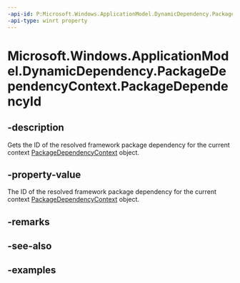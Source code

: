 ```yaml
---
-api-id: P:Microsoft.Windows.ApplicationModel.DynamicDependency.PackageDependencyContext.PackageDependencyId
-api-type: winrt property
---
```


# Microsoft.Windows.ApplicationModel.DynamicDependency.PackageDependencyContext.PackageDependencyId

<!--
public string PackageDependencyId { get; }
-->


## -description

Gets the ID of the resolved framework package dependency for the current context [PackageDependencyContext](packagedependencycontext.md) object.

## -property-value

The ID of the resolved framework package dependency for the current context [PackageDependencyContext](packagedependencycontext.md) object.

## -remarks

## -see-also

## -examples


